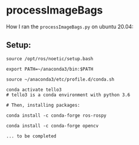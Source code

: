

# processImageBags

How I ran the `processImageBags.py` on ubuntu 20.04:

## Setup:

```
source /opt/ros/noetic/setup.bash

export PATH=~/anaconda3/bin:$PATH

source ~/anaconda3/etc/profile.d/conda.sh

conda activate tello3
# tello3 is a conda environment with python 3.6

# Then, installing packages:

conda install -c conda-forge ros-rospy

conda install -c conda-forge opencv 

... to be completed
```